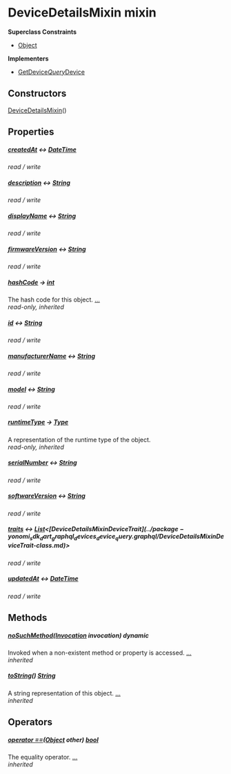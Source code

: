 


# DeviceDetailsMixin mixin











**Superclass Constraints**

- [Object](https://api.dart.dev/stable/2.12.3/dart-core/Object-class.html)




**Implementers**

- [GetDevice$Query$Device](../package-yonomi_sdk_dart_graphql_devices_device_query.graphql/GetDevice$Query$Device-class.md)


## Constructors

[DeviceDetailsMixin](../package-yonomi_sdk_dart_graphql_devices_device_query.graphql/DeviceDetailsMixin/DeviceDetailsMixin.md)()

    


## Properties

##### [createdAt](../package-yonomi_sdk_dart_graphql_devices_device_query.graphql/DeviceDetailsMixin/createdAt.md) &#8596; [DateTime](https://api.dart.dev/stable/2.12.3/dart-core/DateTime-class.html)



   
_read / write_



##### [description](../package-yonomi_sdk_dart_graphql_devices_device_query.graphql/DeviceDetailsMixin/description.md) &#8596; [String](https://api.dart.dev/stable/2.12.3/dart-core/String-class.html)



   
_read / write_



##### [displayName](../package-yonomi_sdk_dart_graphql_devices_device_query.graphql/DeviceDetailsMixin/displayName.md) &#8596; [String](https://api.dart.dev/stable/2.12.3/dart-core/String-class.html)



   
_read / write_



##### [firmwareVersion](../package-yonomi_sdk_dart_graphql_devices_device_query.graphql/DeviceDetailsMixin/firmwareVersion.md) &#8596; [String](https://api.dart.dev/stable/2.12.3/dart-core/String-class.html)



   
_read / write_



##### [hashCode](https://api.dart.dev/stable/2.12.3/dart-core/Object/hashCode.html) &#8594; [int](https://api.dart.dev/stable/2.12.3/dart-core/int-class.html)



The hash code for this object. [...](https://api.dart.dev/stable/2.12.3/dart-core/Object/hashCode.html)  
_read-only, inherited_



##### [id](../package-yonomi_sdk_dart_graphql_devices_device_query.graphql/DeviceDetailsMixin/id.md) &#8596; [String](https://api.dart.dev/stable/2.12.3/dart-core/String-class.html)



   
_read / write_



##### [manufacturerName](../package-yonomi_sdk_dart_graphql_devices_device_query.graphql/DeviceDetailsMixin/manufacturerName.md) &#8596; [String](https://api.dart.dev/stable/2.12.3/dart-core/String-class.html)



   
_read / write_



##### [model](../package-yonomi_sdk_dart_graphql_devices_device_query.graphql/DeviceDetailsMixin/model.md) &#8596; [String](https://api.dart.dev/stable/2.12.3/dart-core/String-class.html)



   
_read / write_



##### [runtimeType](https://api.dart.dev/stable/2.12.3/dart-core/Object/runtimeType.html) &#8594; [Type](https://api.dart.dev/stable/2.12.3/dart-core/Type-class.html)



A representation of the runtime type of the object.   
_read-only, inherited_



##### [serialNumber](../package-yonomi_sdk_dart_graphql_devices_device_query.graphql/DeviceDetailsMixin/serialNumber.md) &#8596; [String](https://api.dart.dev/stable/2.12.3/dart-core/String-class.html)



   
_read / write_



##### [softwareVersion](../package-yonomi_sdk_dart_graphql_devices_device_query.graphql/DeviceDetailsMixin/softwareVersion.md) &#8596; [String](https://api.dart.dev/stable/2.12.3/dart-core/String-class.html)



   
_read / write_



##### [traits](../package-yonomi_sdk_dart_graphql_devices_device_query.graphql/DeviceDetailsMixin/traits.md) &#8596; [List](https://api.dart.dev/stable/2.12.3/dart-core/List-class.html)&lt;[DeviceDetailsMixin$DeviceTrait](../package-yonomi_sdk_dart_graphql_devices_device_query.graphql/DeviceDetailsMixin$DeviceTrait-class.md)>



   
_read / write_



##### [updatedAt](../package-yonomi_sdk_dart_graphql_devices_device_query.graphql/DeviceDetailsMixin/updatedAt.md) &#8596; [DateTime](https://api.dart.dev/stable/2.12.3/dart-core/DateTime-class.html)



   
_read / write_




## Methods

##### [noSuchMethod](https://api.dart.dev/stable/2.12.3/dart-core/Object/noSuchMethod.html)([Invocation](https://api.dart.dev/stable/2.12.3/dart-core/Invocation-class.html) invocation) dynamic



Invoked when a non-existent method or property is accessed. [...](https://api.dart.dev/stable/2.12.3/dart-core/Object/noSuchMethod.html)  
_inherited_



##### [toString](https://api.dart.dev/stable/2.12.3/dart-core/Object/toString.html)() [String](https://api.dart.dev/stable/2.12.3/dart-core/String-class.html)



A string representation of this object. [...](https://api.dart.dev/stable/2.12.3/dart-core/Object/toString.html)  
_inherited_




## Operators

##### [operator ==](https://api.dart.dev/stable/2.12.3/dart-core/Object/operator_equals.html)([Object](https://api.dart.dev/stable/2.12.3/dart-core/Object-class.html) other) [bool](https://api.dart.dev/stable/2.12.3/dart-core/bool-class.html)



The equality operator. [...](https://api.dart.dev/stable/2.12.3/dart-core/Object/operator_equals.html)  
_inherited_











